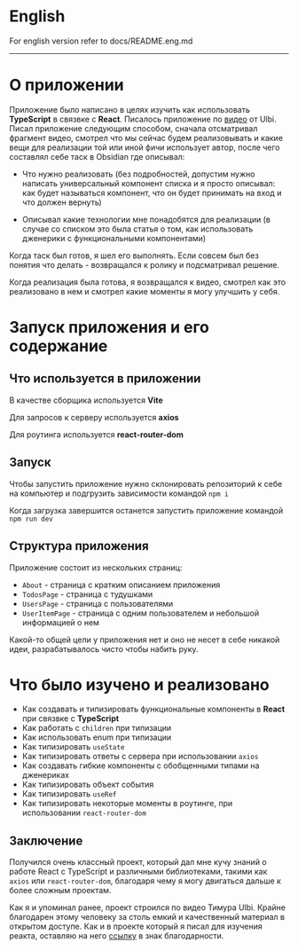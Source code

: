 # English

For english version refer to docs/README.eng.md

-------

# О приложении

Приложение было написано в целях изучить как использовать **TypeScript** в связвке с **React**. Писалось приложение по [видео](https://www.youtube.com/watch?v=92qcfeWxtnY) от Ulbi. Писал приложение следующим способом, сначала отсматривал фрагмент видео, смотрел что мы сейчас будем реализовывать и какие вещи для реализации той или иной фичи использует автор, после чего составлял себе таск в Obsidian где описывал:

* Что нужно реализовать (без подробностей, допустим нужно написать универсальный компонент списка и я просто описывал: как будет называться компонент, что он будет принимать на вход и что должен вернуть)

* Описывал какие технологии мне понадобятся для реализации (в случае со списком это была статья о том, как использовать дженерики с функциональными компонентами)

Когда таск был готов, я шел его выполнять. Если совсем был без понятия что делать - возвращался к ролику и подсматривал решение.

Когда реализация была готова, я возвращался к видео, смотрел как это реализовано в нем и смотрел какие моменты я могу улучшить у себя.

# Запуск приложения и его содержание

## Что используется в приложении
В качестве сборщика используется **Vite**

Для запросов к серверу используется **axios**

Для роутинга используется **react-router-dom**

## Запуск
Чтобы запустить приложение нужно склонировать репозиторий к себе на компьютер и подгрузить зависимости командой `npm i`

Когда загрузка завершится останется запустить приложение командой `npm run dev`

## Структура приложения

Приложение состоит из нескольких страниц:
* `About` - страница с кратким описанием приложения 
* `TodosPage` - страница с тудушками
* `UsersPage` - страница с пользователями
* `UserItemPage` - страница с одним пользователем и небольшой информацией о нем

Какой-то общей цели у приложения нет и оно не несет в себе никакой идеи, разрабатывалось чисто чтобы набить руку.

# Что было изучено и реализовано

* Как создавать и типизировать функциональные компоненты в **React** при связвке с **TypeScript**
* Как работать с `children` при типизации
* Как использовать enum при типизации
* Как типизировать `useState`
* Как типизировать ответы с сервера при использовании `axios`
* Как создавать гибкие компоненты с обобщенными типами на дженериках
* Как типизировать объект события
* Как типизировать `useRef`
* Как типизировать некоторые моменты в роутинге, при использовании `react-router-dom`

## Заключение
Получился очень классный проект, который дал мне кучу знаний о работе React с TypeScript и различными библиотеками, такими как `axios` или `react-router-dom`, благодаря чему я могу двигаться дальше к более сложным проектам.

Как я и упоминал ранее, проект строился по видео Тимура Ulbi. Крайне благодарен этому человеку за столь емкий и качественный материал в открытом доступе. Как и в проекте который я писал для изучения реакта, оставляю на него [ссылку](https://www.youtube.com/@UlbiTV) в знак благодарности.
